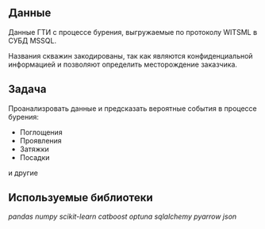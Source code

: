 ## Данные

Данные ГТИ с процессе бурения, выгружаемые по протоколу WITSML в СУБД MSSQL.

Названия скважин закодированы, так как являются конфиденциальной информацией и позволяют определить месторождение заказчика.

## Задача

Проанализровать данные и предсказать вероятные события в процессе бурения:
- Поглощения
- Проявления
- Затяжки
- Посадки

и другие

## Используемые библиотеки
*pandas*
*numpy*
*scikit-learn*
*catboost*
*optuna*
*sqlalchemy*
*pyarrow*
*json*

